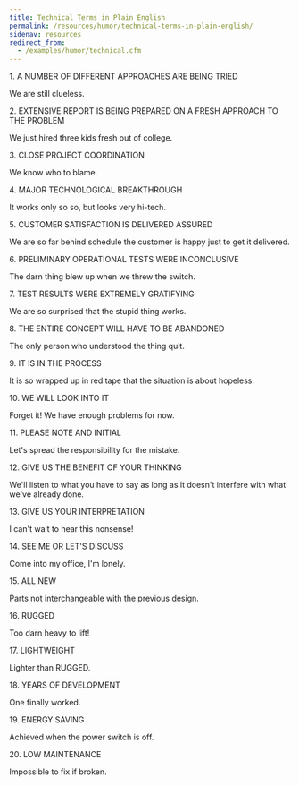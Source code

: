 ```yaml
---
title: Technical Terms in Plain English
permalink: /resources/humor/technical-terms-in-plain-english/
sidenav: resources
redirect_from:
  - /examples/humor/technical.cfm
---
```


1\. A NUMBER OF DIFFERENT APPROACHES ARE BEING TRIED

We are still clueless.

2\. EXTENSIVE REPORT IS BEING PREPARED ON A FRESH APPROACH TO THE PROBLEM

We just hired three kids fresh out of college.

3\. CLOSE PROJECT COORDINATION

We know who to blame.

4\. MAJOR TECHNOLOGICAL BREAKTHROUGH

It works only so so, but looks very hi-tech.

5\. CUSTOMER SATISFACTION IS DELIVERED ASSURED

We are so far behind schedule the customer is happy just to get it delivered.

6\. PRELIMINARY OPERATIONAL TESTS WERE INCONCLUSIVE

The darn thing blew up when we threw the switch.

7\. TEST RESULTS WERE EXTREMELY GRATIFYING

We are so surprised that the stupid thing works.

8\. THE ENTIRE CONCEPT WILL HAVE TO BE ABANDONED

The only person who understood the thing quit.

9\. IT IS IN THE PROCESS

It is so wrapped up in red tape that the situation is about hopeless.

10\. WE WILL LOOK INTO IT

Forget it! We have enough problems for now.

11\. PLEASE NOTE AND INITIAL

Let's spread the responsibility for the mistake.

12\. GIVE US THE BENEFIT OF YOUR THINKING

We'll listen to what you have to say as long as it doesn't interfere with what we've already done.

13\. GIVE US YOUR INTERPRETATION

I can't wait to hear this nonsense!

14\. SEE ME OR LET'S DISCUSS

Come into my office, I'm lonely.

15\. ALL NEW

Parts not interchangeable with the previous design.

16\. RUGGED

Too darn heavy to lift!

17\. LIGHTWEIGHT

Lighter than RUGGED.

18\. YEARS OF DEVELOPMENT

One finally worked.

19\. ENERGY SAVING

Achieved when the power switch is off.

20\. LOW MAINTENANCE

Impossible to fix if broken.
